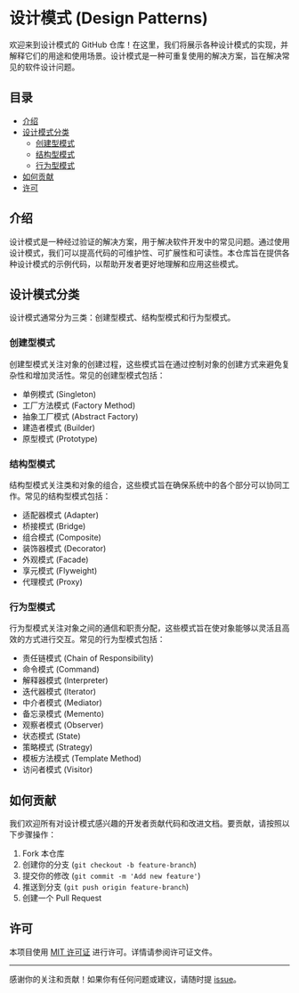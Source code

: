 # 设计模式 (Design Patterns)

欢迎来到设计模式的 GitHub 仓库！在这里，我们将展示各种设计模式的实现，并解释它们的用途和使用场景。设计模式是一种可重复使用的解决方案，旨在解决常见的软件设计问题。

## 目录

- [介绍](#介绍)
- [设计模式分类](#设计模式分类)
    - [创建型模式](#创建型模式)
    - [结构型模式](#结构型模式)
    - [行为型模式](#行为型模式)
- [如何贡献](#如何贡献)
- [许可](#许可)

## 介绍

设计模式是一种经过验证的解决方案，用于解决软件开发中的常见问题。通过使用设计模式，我们可以提高代码的可维护性、可扩展性和可读性。本仓库旨在提供各种设计模式的示例代码，以帮助开发者更好地理解和应用这些模式。

## 设计模式分类

设计模式通常分为三类：创建型模式、结构型模式和行为型模式。

### 创建型模式

创建型模式关注对象的创建过程，这些模式旨在通过控制对象的创建方式来避免复杂性和增加灵活性。常见的创建型模式包括：

- 单例模式 (Singleton)
- 工厂方法模式 (Factory Method)
- 抽象工厂模式 (Abstract Factory)
- 建造者模式 (Builder)
- 原型模式 (Prototype)

### 结构型模式

结构型模式关注类和对象的组合，这些模式旨在确保系统中的各个部分可以协同工作。常见的结构型模式包括：

- 适配器模式 (Adapter)
- 桥接模式 (Bridge)
- 组合模式 (Composite)
- 装饰器模式 (Decorator)
- 外观模式 (Facade)
- 享元模式 (Flyweight)
- 代理模式 (Proxy)

### 行为型模式

行为型模式关注对象之间的通信和职责分配，这些模式旨在使对象能够以灵活且高效的方式进行交互。常见的行为型模式包括：

- 责任链模式 (Chain of Responsibility)
- 命令模式 (Command)
- 解释器模式 (Interpreter)
- 迭代器模式 (Iterator)
- 中介者模式 (Mediator)
- 备忘录模式 (Memento)
- 观察者模式 (Observer)
- 状态模式 (State)
- 策略模式 (Strategy)
- 模板方法模式 (Template Method)
- 访问者模式 (Visitor)

## 如何贡献

我们欢迎所有对设计模式感兴趣的开发者贡献代码和改进文档。要贡献，请按照以下步骤操作：

1. Fork 本仓库
2. 创建你的分支 (`git checkout -b feature-branch`)
3. 提交你的修改 (`git commit -m 'Add new feature'`)
4. 推送到分支 (`git push origin feature-branch`)
5. 创建一个 Pull Request

## 许可

本项目使用 [MIT 许可证](LICENSE) 进行许可。详情请参阅许可证文件。

---

感谢你的关注和贡献！如果你有任何问题或建议，请随时提 [issue](https://github.com/javgocn/javgo-design-pattern/issues)。